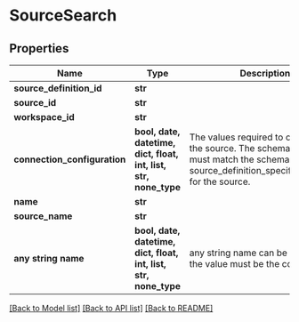 # SourceSearch


## Properties
Name | Type | Description | Notes
------------ | ------------- | ------------- | -------------
**source_definition_id** | **str** |  | [optional] 
**source_id** | **str** |  | [optional] 
**workspace_id** | **str** |  | [optional] 
**connection_configuration** | **bool, date, datetime, dict, float, int, list, str, none_type** | The values required to configure the source. The schema for this must match the schema return by source_definition_specifications/get for the source. | [optional] 
**name** | **str** |  | [optional] 
**source_name** | **str** |  | [optional] 
**any string name** | **bool, date, datetime, dict, float, int, list, str, none_type** | any string name can be used but the value must be the correct type | [optional]

[[Back to Model list]](../README.md#documentation-for-models) [[Back to API list]](../README.md#documentation-for-api-endpoints) [[Back to README]](../README.md)


